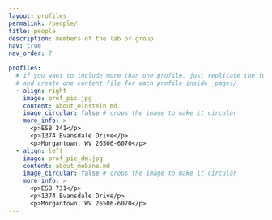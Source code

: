 ```yaml
---
layout: profiles
permalink: /people/
title: people
description: members of the lab or group
nav: true
nav_order: 7

profiles:
  # if you want to include more than one profile, just replicate the following block
  # and create one content file for each profile inside _pages/
  - align: right
    image: prof_pic.jpg
    content: about_einstein.md
    image_circular: false # crops the image to make it circular
    more_info: >
      <p>ESB 241</p>
      <p>1374 Evansdale Drive</p>
      <p>Morgantown, WV 26506-6070</p>
  - align: left
    image: prof_pic_dm.jpg
    content: about_mebane.md
    image_circular: false # crops the image to make it circular
    more_info: >
      <p>ESB 731</p>
      <p>1374 Evansdale Drive/p>
      <p>Morgantown, WV 26506-6070</p>
---
```

